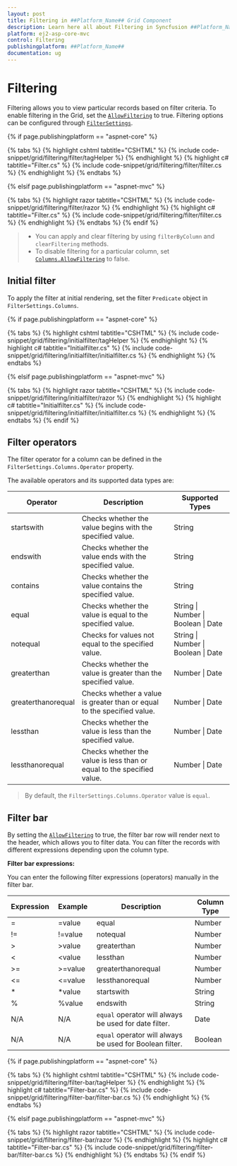 ```yaml
---
layout: post
title: Filtering in ##Platform_Name## Grid Component
description: Learn here all about Filtering in Syncfusion ##Platform_Name## Grid component and more.
platform: ej2-asp-core-mvc
control: Filtering
publishingplatform: ##Platform_Name##
documentation: ug
---
```



# Filtering

Filtering allows you to view particular records based on filter criteria. To enable filtering in the Grid, set the [`AllowFiltering`](https://help.syncfusion.com/cr/aspnetcore-js2/Syncfusion.EJ2.Grids.Grid.html#Syncfusion_EJ2_Grids_Grid_AllowFiltering) to true. Filtering options can be configured through [`FilterSettings`](https://help.syncfusion.com/cr/aspnetcore-js2/Syncfusion.EJ2.Grids.Grid.html#Syncfusion_EJ2_Grids_Grid_FilterSettings).

<!---
Grid supports two types of filter, they are:
* Filter bar
* Excel
-->

{% if page.publishingplatform == "aspnet-core" %}

{% tabs %}
{% highlight cshtml tabtitle="CSHTML" %}
{% include code-snippet/grid/filtering/filter/tagHelper %}
{% endhighlight %}
{% highlight c# tabtitle="Filter.cs" %}
{% include code-snippet/grid/filtering/filter/filter.cs %}
{% endhighlight %}
{% endtabs %}

{% elsif page.publishingplatform == "aspnet-mvc" %}

{% tabs %}
{% highlight razor tabtitle="CSHTML" %}
{% include code-snippet/grid/filtering/filter/razor %}
{% endhighlight %}
{% highlight c# tabtitle="Filter.cs" %}
{% include code-snippet/grid/filtering/filter/filter.cs %}
{% endhighlight %}
{% endtabs %}
{% endif %}



> * You can apply and clear filtering by using `filterByColumn` and `clearFiltering` methods.
> * To disable filtering for a particular column, set
[`Columns.AllowFiltering`](https://help.syncfusion.com/cr/aspnetcore-js2/Syncfusion.EJ2.Grids.GridColumn.html#Syncfusion_EJ2_Grids_GridColumn_AllowFiltering) to false.

## Initial filter

To apply the filter at initial rendering, set the filter `Predicate` object in
`FilterSettings.Columns`.

{% if page.publishingplatform == "aspnet-core" %}

{% tabs %}
{% highlight cshtml tabtitle="CSHTML" %}
{% include code-snippet/grid/filtering/initialfilter/tagHelper %}
{% endhighlight %}
{% highlight c# tabtitle="Initialfilter.cs" %}
{% include code-snippet/grid/filtering/initialfilter/initialfilter.cs %}
{% endhighlight %}
{% endtabs %}

{% elsif page.publishingplatform == "aspnet-mvc" %}

{% tabs %}
{% highlight razor tabtitle="CSHTML" %}
{% include code-snippet/grid/filtering/initialfilter/razor %}
{% endhighlight %}
{% highlight c# tabtitle="Initialfilter.cs" %}
{% include code-snippet/grid/filtering/initialfilter/initialfilter.cs %}
{% endhighlight %}
{% endtabs %}
{% endif %}



## Filter operators

The filter operator for a column can be defined in the `FilterSettings.Columns.Operator` property.

The available operators and its supported data types are:

Operator |Description |Supported Types
-----|-----|-----
startswith |Checks whether the value begins with the specified value. |String
endswith |Checks whether the value ends with the specified value. |String
contains |Checks whether the value contains the specified value. |String
equal |Checks whether the value is equal to the specified value. |String &#124; Number &#124; Boolean &#124; Date
notequal |Checks for values not equal to the specified value. |String &#124; Number &#124; Boolean &#124; Date
greaterthan |Checks whether the value is greater than the specified value. |Number &#124; Date
greaterthanorequal|Checks whether a value is greater than or equal to the specified value. |Number &#124; Date
lessthan |Checks whether the value is less than the specified value. |Number &#124; Date
lessthanorequal |Checks whether the value is less than or equal to the specified value. |Number &#124; Date

> By default, the `FilterSettings.Columns.Operator` value is `equal`.

## Filter bar

By setting the [`AllowFiltering`](https://help.syncfusion.com/cr/aspnetcore-js2/Syncfusion.EJ2.Grids.Grid.html#Syncfusion_EJ2_Grids_Grid_AllowFiltering) to true, the filter bar row will render next to the header, which allows you to filter data. You can filter the records with different expressions depending upon the column type.

 **Filter bar expressions:**

 You can enter the following filter expressions (operators) manually in the filter bar.

Expression |Example |Description |Column Type
-----|-----|-----|-----
= |=value |equal |Number
!= |!=value |notequal |Number
> |>value |greaterthan |Number
< |<value |lessthan |Number
>= |>=value |greaterthanorequal |Number
<=|<=value|lessthanorequal |Number
* |*value |startswith |String
% |%value |endswith |String
N/A |N/A | `equal` operator will always be used for date filter. |Date
N/A |N/A |`equal` operator will always be used for Boolean filter. |Boolean

{% if page.publishingplatform == "aspnet-core" %}

{% tabs %}
{% highlight cshtml tabtitle="CSHTML" %}
{% include code-snippet/grid/filtering/filter-bar/tagHelper %}
{% endhighlight %}
{% highlight c# tabtitle="Filter-bar.cs" %}
{% include code-snippet/grid/filtering/filter-bar/filter-bar.cs %}
{% endhighlight %}
{% endtabs %}

{% elsif page.publishingplatform == "aspnet-mvc" %}

{% tabs %}
{% highlight razor tabtitle="CSHTML" %}
{% include code-snippet/grid/filtering/filter-bar/razor %}
{% endhighlight %}
{% highlight c# tabtitle="Filter-bar.cs" %}
{% include code-snippet/grid/filtering/filter-bar/filter-bar.cs %}
{% endhighlight %}
{% endtabs %}
{% endif %}



<!-- ## Filter bar template with custom component

The `FilterBarTemplate` is used to add custom components to a particular column, and does the following functions:
* `create`: Creates custom components.
* `write`: Wires events for custom components.

In the following sample, the dropdown is used as a custom component in the EmployeeID column.

{% if page.publishingplatform == "aspnet-core" %}

{% tabs %}
{% highlight cshtml tabtitle="CSHTML" %}
{% include code-snippet/grid/filtering/filterbartemplate/tagHelper %}
{% endhighlight %}
{% highlight c# tabtitle="Filterbartemplate.cs" %}
{% include code-snippet/grid/filtering/filterbartemplate/filterbartemplate.cs %}
{% endhighlight %}
{% endtabs %}

{% elsif page.publishingplatform == "aspnet-mvc" %}

{% tabs %}
{% highlight razor tabtitle="CSHTML" %}
{% include code-snippet/grid/filtering/filterbartemplate/razor %}
{% endhighlight %}
{% highlight c# tabtitle="Filterbartemplate.cs" %}
{% include code-snippet/grid/filtering/filterbartemplate/filterbartemplate.cs %}
{% endhighlight %}
{% endtabs %}
{% endif %}



### Filter bar template with custom component

The [`filterBarTemplate`] is used to add a custom component for a particular column and this contains the following functions.
* `create` – It is used for creating custom components.
* `read` – It is used to read the Filter value selected.
* `write` - It is used to wire events for custom components.

In the following sample dropdown is used  as custom component in EmployeeID column.

{% if page.publishingplatform == "aspnet-core" %}

{% tabs %}
{% highlight cshtml tabtitle="CSHTML" %}
{% include code-snippet/grid/filtering/filterbartemplate/tagHelper %}
{% endhighlight %}
{% highlight c# tabtitle="Filterbartemplate.cs" %}
{% include code-snippet/grid/filtering/filterbartemplate/filterbartemplate.cs %}
{% endhighlight %}
{% endtabs %}

{% elsif page.publishingplatform == "aspnet-mvc" %}

{% tabs %}
{% highlight razor tabtitle="CSHTML" %}
{% include code-snippet/grid/filtering/filterbartemplate/razor %}
{% endhighlight %}
{% highlight c# tabtitle="Filterbartemplate.cs" %}
{% include code-snippet/grid/filtering/filterbartemplate/filterbartemplate.cs %}
{% endhighlight %}
{% endtabs %}
{% endif %}



### Change default filterbar operator

You can change the default filter operator by extending `filterModule.filterOperators` property in [`DataBound`](https://help.syncfusion.com/cr/aspnetcore-js2/Syncfusion.EJ2.Grids.GridBuilder-1.html#Syncfusion_EJ2_Grids_GridBuilder_1_DataBound_System_String_) event. In the following sample,
we have changed the default operator for string typed columns as `contains` from `startsWith`.

{% if page.publishingplatform == "aspnet-core" %}

{% tabs %}
{% highlight cshtml tabtitle="CSHTML" %}
{% include code-snippet/grid/filtering/filteroptr/tagHelper %}
{% endhighlight %}
{% highlight c# tabtitle="Filter.cs" %}
{% include code-snippet/grid/filtering/filteroptr/filter.cs %}
{% endhighlight %}
{% endtabs %}

{% elsif page.publishingplatform == "aspnet-mvc" %}

{% tabs %}
{% highlight razor tabtitle="CSHTML" %}
{% include code-snippet/grid/filtering/filteroptr/razor %}
{% endhighlight %}
{% highlight c# tabtitle="Filter.cs" %}
{% include code-snippet/grid/filtering/filteroptr/filter.cs %}
{% endhighlight %}
{% endtabs %}
{% endif %}



## Filter menu

You can enable filter menu by setting the [`FilterSettings.Type`](https://help.syncfusion.com/cr/aspnetcore-js2/Syncfusion.EJ2.Grids.Grid.html#Syncfusion_EJ2_Grids_Grid_FilterSettings?lang=typescript#type-string) as `Menu`. The filter menu UI will be rendered based on its column type, which allows you to filter data.
You can filter the records with different operators.

{% if page.publishingplatform == "aspnet-core" %}

{% tabs %}
{% highlight cshtml tabtitle="CSHTML" %}
{% include code-snippet/grid/filtering/filtermenu/tagHelper %}
{% endhighlight %}
{% highlight c# tabtitle="Filtermenu.cs" %}
{% include code-snippet/grid/filtering/filtermenu/filtermenu.cs %}
{% endhighlight %}
{% endtabs %}

{% elsif page.publishingplatform == "aspnet-mvc" %}

{% tabs %}
{% highlight razor tabtitle="CSHTML" %}
{% include code-snippet/grid/filtering/filtermenu/razor %}
{% endhighlight %}
{% highlight c# tabtitle="Filtermenu.cs" %}
{% include code-snippet/grid/filtering/filtermenu/filtermenu.cs %}
{% endhighlight %}
{% endtabs %}
{% endif %}



> * [`AllowFiltering`](https://help.syncfusion.com/cr/aspnetcore-js2/Syncfusion.EJ2.Grids.Grid.html#Syncfusion_EJ2_Grids_Grid_AllowFiltering) must be set as true to enable filter menu.
> * Setting [`Columns.AllowFiltering`](https://help.syncfusion.com/cr/aspnetcore-js2/Syncfusion.EJ2.Grids.GridColumn.html#Syncfusion_EJ2_Grids_GridColumn_AllowFiltering) as false will prevent
 filter menu rendering for a particular column.

<!-- ### Custom component in filter menu

The `Column.Filter.ui` is used to add custom filter components to a particular column.
To implement custom filter ui, define the following functions:

* `create`:  Creates custom component.
* `write`: Wire events for custom component.
* `read`: Read the filter value from custom component.

{% if page.publishingplatform == "aspnet-core" %}

{% tabs %}
{% highlight cshtml tabtitle="CSHTML" %}
{% include code-snippet/grid/filtering/customfiltermenu/tagHelper %}
{% endhighlight %}
{% highlight c# tabtitle="Customfiltermenu.cs" %}
{% include code-snippet/grid/filtering/customfiltermenu/customfiltermenu.cs %}
{% endhighlight %}
{% endtabs %}

{% elsif page.publishingplatform == "aspnet-mvc" %}

{% tabs %}
{% highlight razor tabtitle="CSHTML" %}
{% include code-snippet/grid/filtering/customfiltermenu/razor %}
{% endhighlight %}
{% highlight c# tabtitle="Customfiltermenu.cs" %}
{% include code-snippet/grid/filtering/customfiltermenu/customfiltermenu.cs %}
{% endhighlight %}
{% endtabs %}
{% endif %}



### Enable different filter for a column

You can use both `Menu` and `CheckBox` filter in a same Grid. To do so, set the
`Column.Filter.Type` as `Menu` or `CheckBox`.

In the following sample menu filter is enabled by default and checkbox filter is enabled for the CustomerID column using the
`Column.Filter.Type`.

{% if page.publishingplatform == "aspnet-core" %}

{% tabs %}
{% highlight cshtml tabtitle="CSHTML" %}
{% include code-snippet/grid/filtering/diffcolumnfilter/tagHelper %}
{% endhighlight %}
{% highlight c# tabtitle="Diffcolumnfilter.cs" %}
{% include code-snippet/grid/filtering/diffcolumnfilter/diffcolumnfilter.cs %}
{% endhighlight %}
{% endtabs %}

{% elsif page.publishingplatform == "aspnet-mvc" %}

{% tabs %}
{% highlight razor tabtitle="CSHTML" %}
{% include code-snippet/grid/filtering/diffcolumnfilter/razor %}
{% endhighlight %}
{% highlight c# tabtitle="Diffcolumnfilter.cs" %}
{% include code-snippet/grid/filtering/diffcolumnfilter/diffcolumnfilter.cs %}
{% endhighlight %}
{% endtabs %}
{% endif %}



## Excel like filter

You can enable Excel like filter by defining.
[`FilterSettings.Type`](https://help.syncfusion.com/cr/aspnetcore-js2/Syncfusion.EJ2.Grids.Grid.html#Syncfusion_EJ2_Grids_Grid_FilterSettings?lang=typescript#type-string) as `Excel`.The excel menu contains an option such as Sorting, Clear filter, Sub menu for advanced filtering.

{% if page.publishingplatform == "aspnet-core" %}

{% tabs %}
{% highlight cshtml tabtitle="CSHTML" %}
{% include code-snippet/grid/filtering/excelfilter/tagHelper %}
{% endhighlight %}
{% highlight c# tabtitle="Excelfilter.cs" %}
{% include code-snippet/grid/filtering/excelfilter/excelfilter.cs %}
{% endhighlight %}
{% endtabs %}

{% elsif page.publishingplatform == "aspnet-mvc" %}

{% tabs %}
{% highlight razor tabtitle="CSHTML" %}
{% include code-snippet/grid/filtering/excelfilter/razor %}
{% endhighlight %}
{% highlight c# tabtitle="Excelfilter.cs" %}
{% include code-snippet/grid/filtering/excelfilter/excelfilter.cs %}
{% endhighlight %}
{% endtabs %}
{% endif %}



> * By default, while opening the excel/checkbox filter in the Grid, the filter dialog will get and display the distinct data from the first 1000 records bound to the Grid to optimize performance. The remaining records will be returned as a result of the search option of the filter dialog.
> * However, we can increase the excel/checkbox filter count by modifying the `filterChoiceCount` argument value(as per our need) in the [`actionBegin`](https://help.syncfusion.com/cr/aspnetcore-js2/Syncfusion.EJ2.Grids.Grid.html#Syncfusion_EJ2_Grids_Grid_ActionBegin) event when the `requestType` is `filterchoicerequest` or `filtersearchbegin`. This is demonstrated in the below code snippet,

```typescript
function actionBegin(args: FilterEventArgs) {
    if (args.requestType === "filterchoicerequest" || args.requestType === "filtersearchbegin") {
        args.filterChoiceCount = 3000;
    }
}
```

## See also

* [Customizing filter menu operators list](./how-to/customizing-filter-menu-operators-list)
* [Customizing Filter Dialog by using an additional parameter](./how-to/add-params-for-filtering)
